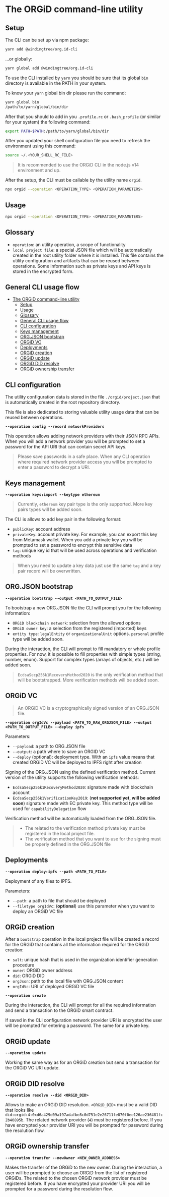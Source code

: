 # The ORGiD command-line utility

## Setup

The CLI can be set up via npm package:

```bash
yarn add @windingtree/org.id-cli
```

...or globally:

```bash
yarn global add @windingtree/org.id-cli
```

To use the CLI installed by `yarn` you should be sure that its global `bin` directory is available in the PATH in your system.

To know your `yarn` global bin dir please run the command:

```bash
yarn global bin
/path/to/yarn/global/bin/dir
```

After that you should to add in you `.profile.rc` or `.bash_profile` (or similar for your system) the following command:

```bash
export PATH=$PATH:/path/to/yarn/global/bin/dir
```

After you updated your shell configuration file you need to refresh the environment using this command:

```bash
source ~/.<YOUR_SHELL_RC_FILE>
```

> It is recommended to use the ORGiD CLI in the node.js v14 environment and up.

After the setup, the CLI must be callable by the utility name `orgid`.

```bash
npx orgid --operation <OPERATION_TYPE> <OPERATION_PARAMETERS>
```

## Usage

```bash
npx orgid --operation <OPERATION_TYPE> <OPERATION_PARAMETERS>
```

## Glossary

- `operation`: an utility operation, a scope of functionality
- `local project file`: a special JSON file which will be automatically created in the root utility folder where it is installed. This file contains the utility configuration and artifacts that can be reused between operations. Some information such as private keys and API keys is stored in the encrypted form.

## General CLI usage flow

- [The ORGiD command-line utility](#the-orgid-command-line-utility)
  - [Setup](#setup)
  - [Usage](#usage)
  - [Glossary](#glossary)
  - [General CLI usage flow](#general-cli-usage-flow)
  - [CLI configuration](#cli-configuration)
  - [Keys management](#keys-management)
  - [ORG.JSON bootstrap](#orgjson-bootstrap)
  - [ORGiD VC](#orgid-vc)
  - [Deployments](#deployments)
  - [ORGiD creation](#orgid-creation)
  - [ORGiD update](#orgid-update)
  - [ORGiD DID resolve](#orgid-did-resolve)
  - [ORGiD ownership transfer](#orgid-ownership-transfer)

## CLI configuration

The utility configuration data is stored in the file `./orgid/project.json` that is automatically created in the root repository directory.

This file is also dedicated to storing valuable utility usage data that can be reused between operations.

**`--operation config --record networkProviders`**

This operation allows adding network providers with their JSON RPC APIs. When you will add a network provider you will be prompted to set a password for the API URI that can contain secret API keys.

> Please save passwords in a safe place. When any CLI operation where required network provider access you will be prompted to enter a password to decrypt a URI.

## Keys management

**`--operation keys:import --keytype ethereum`**

> Currently, `ethereum` key pair type is the only supported. More key pairs types will be added soon.

The CLI is allows to add key pair in the following format:

- `publicKey`: account address
- `privateKey`: account private key. For example, you can export this key from Metamask wallet. When you add a private key you will be prompted to set a password to encrypt this sensitive data
- `tag`: unique key id that will be used across operations and verification methods

> When you need to update a key data just use the same `tag` and a key pair record will be overwritten.

## ORG.JSON bootstrap

**`--operation bootstrap --output <PATH_TO_OUTPUT_FILE>`**

To bootstrap a new ORG.JSON file the CLI will prompt you for the following information:

- `ORGiD blockchain network`: selection from the allowed options
- `ORGiD owner key`: a selection from the registered (imported) keys
- `entity type`: `legalEntity` or `organizationalUnit` options. `personal` profile type will be added soon.

During the interaction, the CLI will prompt to fill mandatory or whole profile properties. For now, it is possible to fill properties with simple types (string, number, enum). Support for complex types (arrays of objects, etc.) will be added soon.

> `EcdsaSecp256k1RecoveryMethod2020` is the only verification method that will be bootstrapped. More verification methods will be added soon.

## ORGiD VC

> An ORGiD VC is a cryptographically signed version of an ORG.JSON file.

**`--operation orgIdVc --payload <PATH_TO_RAW_ORGJSON_FILE> --output <PATH_TO_OUTPUT_FILE> --deploy ipfs`**

Parameters:

- `--payload`: a path to ORG.JSON file
- `--output`: a path where to save an ORGID VC
- `--deploy` (optional): deployment type. With an `ipfs` value means that created ORGiD VC will be deployed to IPFS right after creation

Signing of the ORG.JSON using the defined verification method. Current version of the utility supports the following verification methods:

- `EcdsaSecp256k1RecoveryMethod2020`: signature made with blockchain account
- `EcdsaSecp256k1VerificationKey2019`: (**not supported yet, will be added soon**) signature made with EC private key. This method type will be used for `capabilityDelegation` flow

Verification method will be automatically loaded from the ORG.JSON file.

> - The related to the verification method private key must be registered in the local project file.<br>
> - The verification method that you want to use for the signing must be properly defined in the ORG.JSON file

## Deployments

**`--operation deploy:ipfs --path <PATH_TO_FILE>`**

Deployment of any files to IPFS.

Parameters:

- `--path`: a path to file that should be deployed
- `--filetype orgIdVc`: (**optional**) use this parameter when you want to deploy an ORGiD VC file

## ORGiD creation

After a `bootstrap` operation in the local project file will be created a record for the ORGiD that contains all the information required for the ORGiD creation:

- `salt`: unique hash that is used in the organization identifier generation procedure
- `owner`: ORGiD owner address
- `did`: ORGiD DID
- `orgJson`: path to the local file with ORG.JSON content
- `orgIdVc`: URI of deployed ORGiD VC file

**`--operation create`**

During the interaction, the CLI will prompt for all the required information and send a transaction to the ORGiD smart contract.

If saved in the CLI configuration network provider URI is encrypted the user will be prompted for entering a password. The same for a private key.

## ORGiD update

**`--operation update`**

Working the same way as for an ORGiD creation but send a transaction for the ORGiD VC URI update.

## ORGiD DID resolve

**`--operation resolve --did <ORGiD_DID>`**

Allows to make an ORGiD DID resolution. `<ORGiD_DID>` must be a valid DID that looks like `did:orgid:4:0xd6a429d09a197adafbe8c0d751e2e26711fe870f0ee126ae236481fc2b40895b`. The related network provider (`4`) must be registered before. If you have encrypted your provider URI you will be prompted for password during the resolution flow.

## ORGiD ownership transfer

**`--operation transfer --newOwner <NEW_OWNER_ADDRESS>`**

Makes the transfer of the ORGiD to the new owner. During the interaction, a user will be prompted to choose an ORGiD from the list of registered ORGiDs. The related to the chosen ORGiD network provider must be registered before. If you have encrypted your provider URI you will be prompted for a password during the resolution flow.
